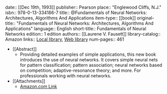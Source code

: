 date:: [[Dec 19th, 1993]]
publisher:: Pearson
place:: "Englewood Cliffs, N.J."
isbn:: 978-0-13-334186-7
title:: @Fundamentals of Neural Networks: Architectures, Algorithms And Applications
item-type:: [[book]]
original-title:: "Fundamentals of Neural Networks: Architectures, Algorithms And Applications"
language:: English
short-title:: Fundamentals of Neural Networks
edition:: 1 edition
authors:: [[Laurene V. Fausett]]
library-catalog:: Amazon
links:: [Local library](zotero://select/groups/2386895/items/XUTLXGSM), [Web library](https://www.zotero.org/groups/2386895/items/XUTLXGSM)
num-pages:: 461

- [[Abstract]]
	- Providing detailed examples of simple applications, this new book introduces the use of neural networks.   It covers simple neural nets for pattern classification; pattern association; neural networks based on competition; adaptive-resonance theory; and more.   For professionals working with neural networks.
- [[Attachments]]
	- [Amazon.com Link](https://www.amazon.com/dp/0133341860/ref=nav_timeline_asin?_encoding=UTF8&psc=1)
